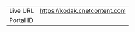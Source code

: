 
|                 |       |
|-----------------|-------|
| Live URL        | https://kodak.cnetcontent.com |
| Portal ID       |  |
